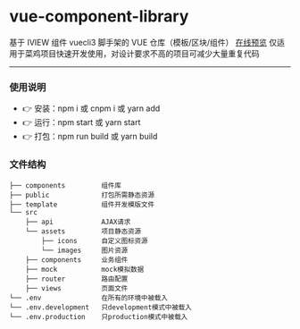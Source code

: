 # vue-component-library

基于 IVIEW 组件 vuecli3 脚手架的 VUE 仓库（模板/区块/组件） [在线预览](https://531431988.github.io/vue-component-library/dist/index.html)
仅适用于菜鸡项目快速开发使用，对设计要求不高的项目可减少大量重复代码

---

### 使用说明

- :point_right: 安装：npm i 或 cnpm i 或 yarn add
- :point_right: 运行：npm start 或 yarn start
- :point_right: 打包：npm run build 或 yarn build

### 文件结构

```shell
├── components         组件库
├── public             打包所需静态资源
├── template           组件开发模版文件
└── src
    ├── api            AJAX请求
    └── assets         项目静态资源
        ├── icons      自定义图标资源
        └── images     图片资源
    ├── components     业务组件
    ├── mock           mock模拟数据
    ├── router         路由配置
    ├── views          页面文件
└── .env               在所有的环境中被载入
└── .env.development   只development模式中被载入
└── .env.production    只production模式中被载入
```
